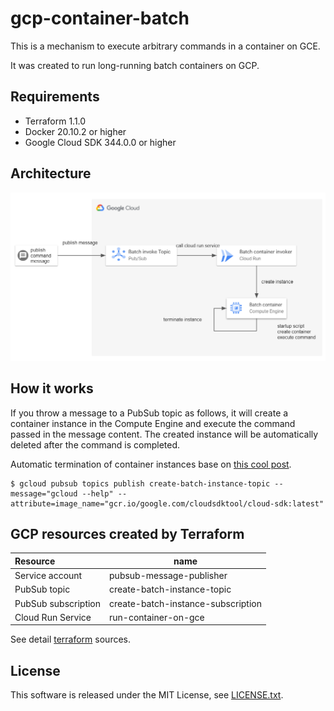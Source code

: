 # gcp-container-batch

This is a mechanism to execute arbitrary commands in a container on GCE.

It was created to run long-running batch containers on GCP.

## Requirements

* Terraform 1.1.0
* Docker 20.10.2 or higher
* Google Cloud SDK 344.0.0 or higher

## Architecture
![architecture](./architecture.png)

## How it works

If you throw a message to a PubSub topic as follows, it will create a container instance in the Compute Engine and execute the command passed in the message content.
The created instance will be automatically deleted after the command is completed.

Automatic termination of container instances base on [this cool post](https://stackoverflow.com/a/58215421).

```
$ gcloud pubsub topics publish create-batch-instance-topic --message="gcloud --help" --attribute=image_name="gcr.io/google.com/cloudsdktool/cloud-sdk:latest"
```


## GCP resources created by Terraform

|Resource|name|
|:-------|----|
|Service account|pubsub-message-publisher|
|PubSub topic|create-batch-instance-topic|
|PubSub subscription|create-batch-instance-subscription|
|Cloud Run Service|run-container-on-gce|

See detail [terraform](./terraform) sources.


## License

This software is released under the MIT License, see [LICENSE.txt](./LICENSE.txt).
